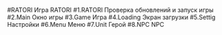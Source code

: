 #RATORI
Игра RATORI
#1.RATORI
Проверка обновлений и запуск игры
#2.Main
Окно игры
#3.Game
Игра
#4.Loading
Экран загрузки
#5.Settig
Настройки
#6.Menu
Меню
#7.Unit
Герой
#8.NPC
NPC